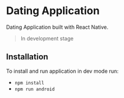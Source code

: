 # Dating Application

Dating Application built with React Native.

> In development stage

## Installation

To install and run application in dev mode run:

 - `npm install`
 - `npm run android`